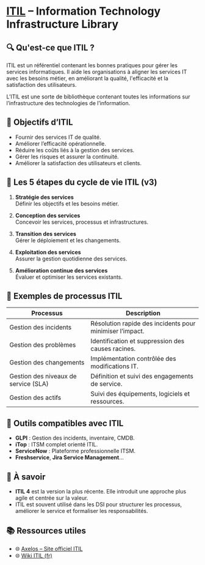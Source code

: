 # [ITIL](https://fr.wikipedia.org/wiki/ITIL) – Information Technology Infrastructure Library

## 🔍 Qu'est-ce que ITIL ?

ITIL est un référentiel contenant les bonnes pratiques pour gérer les services informatiques. Il aide les organisations à aligner les services IT avec les besoins métier, en améliorant la qualité, l'efficacité et la satisfaction des utilisateurs.

L’ITIL est une sorte de bibliothèque contenant toutes les informations sur l’infrastructure des technologies de l’information.

## 🎯 Objectifs d’ITIL

- Fournir des services IT de qualité.
- Améliorer l’efficacité opérationnelle.
- Réduire les coûts liés à la gestion des services.
- Gérer les risques et assurer la continuité.
- Améliorer la satisfaction des utilisateurs et clients.

## 🧱 Les 5 étapes du cycle de vie ITIL (v3)

1. **Stratégie des services**  
   Définir les objectifs et les besoins métier.

2. **Conception des services**  
   Concevoir les services, processus et infrastructures.

3. **Transition des services**  
   Gérer le déploiement et les changements.

4. **Exploitation des services**  
   Assurer la gestion quotidienne des services.

5. **Amélioration continue des services**  
   Évaluer et optimiser les services existants.

## 🔧 Exemples de processus ITIL

| Processus                  | Description |
|---------------------------|-------------|
| Gestion des incidents     | Résolution rapide des incidents pour minimiser l’impact. |
| Gestion des problèmes     | Identification et suppression des causes racines. |
| Gestion des changements   | Implémentation contrôlée des modifications IT. |
| Gestion des niveaux de service (SLA) | Définition et suivi des engagements de service. |
| Gestion des actifs        | Suivi des équipements, logiciels et ressources. |

## 🧩 Outils compatibles avec ITIL

- **GLPI** : Gestion des incidents, inventaire, CMDB.
- **iTop** : ITSM complet orienté ITIL.
- **ServiceNow** : Plateforme professionnelle ITSM.
- **Freshservice**, **Jira Service Management**…

## 📘 À savoir

- **ITIL 4** est la version la plus récente. Elle introduit une approche plus agile et centrée sur la valeur.
- ITIL est souvent utilisé dans les DSI pour structurer les processus, améliorer le service et formaliser les responsabilités.


## 📚 Ressources utiles

- 🌐 [Axelos – Site officiel ITIL](https://www.axelos.com)
- 🌐 [Wiki ITIL (fr)](https://fr.wikipedia.org/wiki/ITIL)
